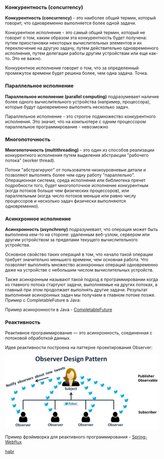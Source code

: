 ### Конкурентность (concurrency)
**Конкурентность (concurrency)** - это наиболее общий термин, который говорит, что одновременно выполняется более одной задачи. 

Конкурентное исполнение - это самый общий термин, который не говорит о том, каким образом эта конкурентность будет получена: путем приостановки некоторых вычислительных элементов и их переключение на другую задачу, путем действительно одновременного исполнения, путем делегации работы другим устройствам или еще как-то. Это не важно.

Конкурентное исполнение говорит о том, что за определенный промежуток времени будет решена более, чем одна задача. Точка.

### Параллельное исполнение
**Параллельное исполнение (parallel computing)** подразумевает наличие более одного вычислительного устройства (например, процессора), которые будут одновременно выполнять несколько задач.

Параллельное исполнение - это строгое подмножество конкурентного исполнения. Это значит, что на компьютере с одним процессором параллельное программирование - невозможно

### Многопоточность
**Многопоточность (multithreading)** - это один из способов реализации конкурентного исполнения путем выделения абстракции "рабочего потока" (worker thread).

Потоки "абстрагируют" от пользователя низкоуровневые детали и позволяют выполнять более чем одну работу "параллельно". Операционная система, среда исполнения или библиотека прячет подробности того, будет многопоточное исполнение конкурентным (когда потоков больше чем физических процессоров), или параллельным (когда число потоков меньше или равно числу процессоров и несколько задач физически выполняются одновременно).

### Асинхронное исполнение
**Асинхронность (asynchrony)** подразумевает, что операция может быть выполнена кем-то на стороне: удаленным веб-узлом, сервером или другим устройством за пределами текущего вычислительного устройства.

Основное свойство таких операций в том, что начало такой операции требует значительно меньшего времени, чем основная работа. Что позволяет выполнять множество асинхронных операций одновременно даже на устройстве с небольшим числом вычислительных устройств.

Также асинхронным называют такой подход в программировании когда из главного потока стартуют задачи, выполняемые на других потоках, а главный при этом продолжает выполнять другие задачи.
Результат выполнения асинхронных задач мы получаем в главном потоке позже. Пример с CompletableFuture в Java:

Пример асинхронности в Java - [CompletableFuture](java.md#CompletableFuture)

### Реактивность
Реактивное программирование — это асинхронность, соединенная с потоковой обработкой данных.

Идея реактивности построена на паттерне проектирования Observer:

![reactive.png](resources/reactive.png)

Пример фрэймворка для реактивного программирования - [Spring-Webflux](spring_hibernate.md#Spring-Webflux)

[habr](https://habr.com/ru/company/oleg-bunin/blog/545702/)
